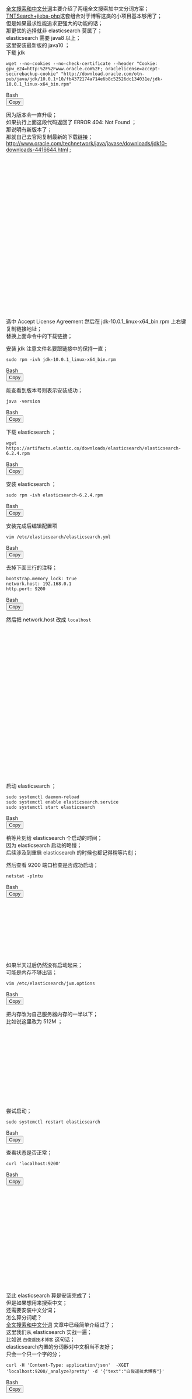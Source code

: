 <div class="js-content">
    <p><a href="https://baijunyao.com/article/153" target="_blank">全文搜索和中文分词</a>主要介绍了两组全文搜索加中文分词方案；<br><a
            href="https://baijunyao.com/article/154"
            target="_blank">TNTSearch+jieba-php</a>这套组合对于博客这类的小项目基本够用了；<br>但是如果最求性能追求更强大的功能的话；<br>那更优的选择就非 elasticsearch
        莫属了；<br>elasticsearch 需要 java8 以上；<br>这里安装最新版的 java10 ；<br>下载 jdk</p>
    <div class="code-toolbar">
        <pre
            class="line-numbers language-bash"><code class=" language-bash"><span class="token function">wget</span> --no-cookies --no-check-certificate --header <span class="token string">"Cookie: gpw_e24=http:%2F%2Fwww.oracle.com%2F; oraclelicense=accept-securebackup-cookie"</span> <span class="token string">"http://download.oracle.com/otn-pub/java/jdk/10.0.1+10/fb4372174a714e6b8c52526dc134031e/jdk-10.0.1_linux-x64_bin.rpm"</span><span aria-hidden="true" class="line-numbers-rows"><span></span></span></code></pre>
        <div class="toolbar">
            <div class="toolbar-item"><span>Bash</span></div>
            <div class="toolbar-item"><button>Copy</button></div>
        </div>
    </div>
    <p>因为版本会一直升级；<br>如果执行上面这段代码返回了 ERROR 404: Not Found ；<br>那说明有新版本了；<br>那就自己去官网复制最新的下载链接；<br><a
            href="http://www.oracle.com/technetwork/java/javase/downloads/jdk10-downloads-4416644.html"
            target="_blank">http://www.oracle.com/technetwork/java/javase/downloads/jdk10-downloads-4416644.html</a>
        ;<br><a class="js-fluidbox fluidbox__instance-1 fluidbox--initialized fluidbox--closed fluidbox--ready"
            href="https://baijunyao.com/uploads/article/20180603/5b13f876ad730.jpg">
            <div class="fluidbox__wrap" style="z-index: 990;"><img src="https://baijunyao.com/uploads/article/20180603/5b13f876ad730.jpg"
                    alt="" title="" class="fluidbox__thumb" style="opacity: 1;">
                <div class="fluidbox__ghost" style="width: 750px; height: 419.203px; top: 0px; left: 0px;"></div>
            </div>
        </a><br>选中 Accept License Agreement 然后在 jdk-10.0.1_linux-x64_bin.rpm 上右键复制链接地址；<br>替换上面命令中的下载链接；</p>
    <p>安装 jdk 注意文件名要跟链接中的保持一直；</p>
    <div class="code-toolbar">
        <pre
            class="line-numbers language-bash"><code class=" language-bash"><span class="token function">sudo</span> <span class="token function">rpm</span> -ivh jdk-10.0.1_linux-x64_bin.rpm<span aria-hidden="true" class="line-numbers-rows"><span></span></span></code></pre>
        <div class="toolbar">
            <div class="toolbar-item"><span>Bash</span></div>
            <div class="toolbar-item"><button>Copy</button></div>
        </div>
    </div>
    <p>能查看到版本号则表示安装成功；</p>
    <div class="code-toolbar">
        <pre
            class="line-numbers language-bash"><code class=" language-bash">java -version<span aria-hidden="true" class="line-numbers-rows"><span></span></span></code></pre>
        <div class="toolbar">
            <div class="toolbar-item"><span>Bash</span></div>
            <div class="toolbar-item"><button>Copy</button></div>
        </div>
    </div>
    <p>下载 elasticsearch ；</p>
    <div class="code-toolbar">
        <pre
            class="line-numbers language-bash"><code class=" language-bash"><span class="token function">wget</span> https://artifacts.elastic.co/downloads/elasticsearch/elasticsearch-6.2.4.rpm<span aria-hidden="true" class="line-numbers-rows"><span></span></span></code></pre>
        <div class="toolbar">
            <div class="toolbar-item"><span>Bash</span></div>
            <div class="toolbar-item"><button>Copy</button></div>
        </div>
    </div>
    <p>安装 elasticsearch ；</p>
    <div class="code-toolbar">
        <pre
            class="line-numbers language-bash"><code class=" language-bash"><span class="token function">sudo</span> <span class="token function">rpm</span> -ivh elasticsearch-6.2.4.rpm<span aria-hidden="true" class="line-numbers-rows"><span></span></span></code></pre>
        <div class="toolbar">
            <div class="toolbar-item"><span>Bash</span></div>
            <div class="toolbar-item"><button>Copy</button></div>
        </div>
    </div>
    <p>安装完成后编辑配置项</p>
    <div class="code-toolbar">
        <pre
            class="line-numbers language-bash"><code class=" language-bash"><span class="token function">vim</span> /etc/elasticsearch/elasticsearch.yml<span aria-hidden="true" class="line-numbers-rows"><span></span></span></code></pre>
        <div class="toolbar">
            <div class="toolbar-item"><span>Bash</span></div>
            <div class="toolbar-item"><button>Copy</button></div>
        </div>
    </div>
    <p>去掉下面三行的注释；</p>
    <div class="code-toolbar">
        <pre
            class="line-numbers language-bash"><code class=" language-bash">bootstrap.memory_lock: <span class="token boolean">true</span>
network.host: <span class="token number">192.168</span>.0.1
http.port: <span class="token number">9200</span><span aria-hidden="true" class="line-numbers-rows"><span></span><span></span><span></span></span></code></pre>
        <div class="toolbar">
            <div class="toolbar-item"><span>Bash</span></div>
            <div class="toolbar-item"><button>Copy</button></div>
        </div>
    </div>
    <p>然后把 network.host 改成 <code>localhost</code><br><a
            class="js-fluidbox fluidbox__instance-2 fluidbox--initialized fluidbox--closed fluidbox--ready"
            href="https://baijunyao.com/uploads/article/20180603/5b13f885156ea.jpg">
            <div class="fluidbox__wrap" style="z-index: 990;"><img src="https://baijunyao.com/uploads/article/20180603/5b13f885156ea.jpg"
                    alt="" title="" class="fluidbox__thumb" style="opacity: 1;">
                <div class="fluidbox__ghost" style="width: 653px; height: 406px; top: 0px; left: 0px;"></div>
            </div>
        </a></p>
    <p>启动 elasticsearch ；</p>
    <div class="code-toolbar">
        <pre
            class="line-numbers language-bash"><code class=" language-bash"><span class="token function">sudo</span> systemctl daemon-reload
<span class="token function">sudo</span> systemctl <span class="token builtin class-name">enable</span> elasticsearch.service
<span class="token function">sudo</span> systemctl start elasticsearch<span aria-hidden="true" class="line-numbers-rows"><span></span><span></span><span></span></span></code></pre>
        <div class="toolbar">
            <div class="toolbar-item"><span>Bash</span></div>
            <div class="toolbar-item"><button>Copy</button></div>
        </div>
    </div>
    <p>稍等片刻给 elasticsearch 个启动的时间；<br>因为 elasticsearch 启动的略慢；<br>后续涉及到重启 elasticsearch 的时候也都记得稍等片刻；</p>
    <p>然后查看 9200 端口检查是否成功启动；</p>
    <div class="code-toolbar">
        <pre
            class="line-numbers language-bash"><code class=" language-bash"><span class="token function">netstat</span> -plntu<span aria-hidden="true" class="line-numbers-rows"><span></span></span></code></pre>
        <div class="toolbar">
            <div class="toolbar-item"><span>Bash</span></div>
            <div class="toolbar-item"><button>Copy</button></div>
        </div>
    </div>
    <p><a class="js-fluidbox fluidbox__instance-3 fluidbox--initialized fluidbox--closed fluidbox--ready"
            href="https://baijunyao.com/uploads/article/20180603/5b13f88f7ea53.jpg">
            <div class="fluidbox__wrap" style="z-index: 990;"><img src="https://baijunyao.com/uploads/article/20180603/5b13f88f7ea53.jpg"
                    alt="" title="" class="fluidbox__thumb" style="opacity: 1;">
                <div class="fluidbox__ghost" style="width: 624px; height: 145px; top: 0px; left: 0px;"></div>
            </div>
        </a></p>
    <p>如果半天过后仍然没有启动起来；<br>可能是内存不够出错；</p>
    <div class="code-toolbar">
        <pre
            class="line-numbers language-bash"><code class=" language-bash"><span class="token function">vim</span> /etc/elasticsearch/jvm.options<span aria-hidden="true" class="line-numbers-rows"><span></span></span></code></pre>
        <div class="toolbar">
            <div class="toolbar-item"><span>Bash</span></div>
            <div class="toolbar-item"><button>Copy</button></div>
        </div>
    </div>
    <p>把内存改为自己服务器内存的一半以下；<br>比如说这里改为 512M ；<br><a
            class="js-fluidbox fluidbox__instance-4 fluidbox--initialized fluidbox--closed fluidbox--ready"
            href="https://baijunyao.com/uploads/article/20180606/5b17771055b51.jpg">
            <div class="fluidbox__wrap" style="z-index: 990;"><img src="https://baijunyao.com/uploads/article/20180606/5b17771055b51.jpg"
                    alt="" title="" class="fluidbox__thumb" style="opacity: 1;">
                <div class="fluidbox__ghost" style="width: 500px; height: 193px; top: 0px; left: 0px;"></div>
            </div>
        </a><br>尝试启动；</p>
    <div class="code-toolbar">
        <pre
            class="line-numbers language-bash"><code class=" language-bash"><span class="token function">sudo</span> systemctl restart elasticsearch<span aria-hidden="true" class="line-numbers-rows"><span></span></span></code></pre>
        <div class="toolbar">
            <div class="toolbar-item"><span>Bash</span></div>
            <div class="toolbar-item"><button>Copy</button></div>
        </div>
    </div>
    <p>查看状态是否正常；</p>
    <div class="code-toolbar">
        <pre
            class="line-numbers language-bash"><code class=" language-bash"><span class="token function">curl</span> <span class="token string">'localhost:9200'</span><span aria-hidden="true" class="line-numbers-rows"><span></span></span></code></pre>
        <div class="toolbar">
            <div class="toolbar-item"><span>Bash</span></div>
            <div class="toolbar-item"><button>Copy</button></div>
        </div>
    </div>
    <p><a class="js-fluidbox fluidbox__instance-5 fluidbox--initialized fluidbox--closed fluidbox--ready"
            href="https://baijunyao.com/uploads/article/20180603/5b13f89b8e846.jpg">
            <div class="fluidbox__wrap" style="z-index: 990;"><img src="https://baijunyao.com/uploads/article/20180603/5b13f89b8e846.jpg"
                    alt="" title="" class="fluidbox__thumb" style="opacity: 1;">
                <div class="fluidbox__ghost" style="width: 473px; height: 262px; top: 0px; left: 0px;"></div>
            </div>
        </a></p>
    <p>至此 elasticsearch 算是安装完成了；<br>但是如果想用来搜索中文；<br>还需要安装中文分词；<br>怎么算分词呢？<br><a href="https://baijunyao.com/article/153"
            target="_blank">全文搜索和中文分词</a> 文章中已经简单介绍过了；<br>这里我们从 elasticsearch 实战一遍；<br>比如说 <code>白俊遥技术博客</code>
        这句话；<br>elasticsearch内置的分词器对中文相当不友好；<br>只会一个只一个字的分；</p>
    <div class="code-toolbar">
        <pre
            class="line-numbers language-bash"><code class=" language-bash"><span class="token function">curl</span> -H <span class="token string">'Content-Type: application/json'</span>  -XGET <span class="token string">'localhost:9200/_analyze?pretty'</span> -d <span class="token string">'{"text":"白俊遥技术博客"}'</span><span aria-hidden="true" class="line-numbers-rows"><span></span></span></code></pre>
        <div class="toolbar">
            <div class="toolbar-item"><span>Bash</span></div>
            <div class="toolbar-item"><button>Copy</button></div>
        </div>
    </div>
    <p><a class="js-fluidbox fluidbox__instance-6 fluidbox--initialized fluidbox--closed fluidbox--ready"
            href="https://baijunyao.com/uploads/article/20180603/5b13f8b4333cf.jpg">
            <div class="fluidbox__wrap" style="z-index: 990;"><img src="https://baijunyao.com/uploads/article/20180603/5b13f8b4333cf.jpg"
                    alt="" title="" class="fluidbox__thumb" style="opacity: 1;">
                <div class="fluidbox__ghost" style="width: 750px; height: 642.109px; top: 0px; left: 0px;"></div>
            </div>
        </a></p>
    <p>所以我们需要一个中文分词器；<br>这里选择和 elasticsearch 配套的 ik-analyzer ；</p>
    <p>安装 ik-analyzer ；</p>
    <div class="code-toolbar">
        <pre
            class="line-numbers language-bash"><code class=" language-bash">/usr/share/elasticsearch/bin/elasticsearch-plugin <span class="token function">install</span> https://github.com/medcl/elasticsearch-analysis-ik/releases/download/v6.2.4/elasticsearch-analysis-ik-6.2.4.zip<span aria-hidden="true" class="line-numbers-rows"><span></span></span></code></pre>
        <div class="toolbar">
            <div class="toolbar-item"><span>Bash</span></div>
            <div class="toolbar-item"><button>Copy</button></div>
        </div>
    </div>
    <p>如果报下面这种错误的话可能是网络不好；</p>
    <div class="code-toolbar">
        <pre
            class="line-numbers language-bash"><code class=" language-bash">Exception <span class="token keyword">in</span> thread <span class="token string">"main"</span> java.net.ConnectException: Connection timed out <span class="token punctuation">(</span>Connection timed out<span class="token punctuation">)</span>
at java.base/jdk.internal.reflect.NativeConstructorAccessorImpl.newInstance0<span class="token punctuation">(</span>Native Method<span class="token punctuation">)</span><span aria-hidden="true" class="line-numbers-rows"><span></span><span></span></span></code></pre>
        <div class="toolbar">
            <div class="toolbar-item"><span>Bash</span></div>
            <div class="toolbar-item"><button>Copy</button></div>
        </div>
    </div>
    <p>沐浴更衣大念帅白最帅；<br>再试几次即可；</p>
    <p>然后重新启动下服务；</p>
    <div class="code-toolbar">
        <pre
            class="line-numbers language-bash"><code class=" language-bash"><span class="token function">sudo</span> systemctl restart elasticsearch<span aria-hidden="true" class="line-numbers-rows"><span></span></span></code></pre>
        <div class="toolbar">
            <div class="toolbar-item"><span>Bash</span></div>
            <div class="toolbar-item"><button>Copy</button></div>
        </div>
    </div>
    <p>看下 ik-analyzer 的效果；</p>
    <div class="code-toolbar">
        <pre
            class="line-numbers language-bash"><code class=" language-bash"><span class="token function">curl</span> -H <span class="token string">'Content-Type: application/json'</span>  -XGET <span class="token string">'localhost:9200/_analyze?pretty'</span> -d <span class="token string">'{"analyzer":"ik_max_word","text":"白俊遥技术博客"}'</span><span aria-hidden="true" class="line-numbers-rows"><span></span></span></code></pre>
        <div class="toolbar">
            <div class="toolbar-item"><span>Bash</span></div>
            <div class="toolbar-item"><button>Copy</button></div>
        </div>
    </div>
    <p><a class="js-fluidbox fluidbox__instance-7 fluidbox--initialized fluidbox--closed fluidbox--ready"
            href="https://baijunyao.com/uploads/article/20180603/5b13f8d104254.jpg">
            <div class="fluidbox__wrap" style="z-index: 990;"><img src="https://baijunyao.com/uploads/article/20180603/5b13f8d104254.jpg"
                    alt="" title="" class="fluidbox__thumb" style="opacity: 1;">
                <div class="fluidbox__ghost" style="width: 750px; height: 546.344px; top: 0px; left: 0px;"></div>
            </div>
        </a><br>我们可以看到 技术 和 博客 两个词语已经成功组合到了一起；<br>然而本博主 白俊遥 的名字被硬生生的拆成了3个字这怎么忍；</p>
    <p>还好强大的 analysis-ik 支持自定义词库；<br>增加自定义词库；</p>
    <div class="code-toolbar">
        <pre
            class="line-numbers language-bash"><code class=" language-bash"><span class="token function">vim</span> /etc/elasticsearch/analysis-ik/IKAnalyzer.cfg.xml<span aria-hidden="true" class="line-numbers-rows"><span></span></span></code></pre>
        <div class="toolbar">
            <div class="toolbar-item"><span>Bash</span></div>
            <div class="toolbar-item"><button>Copy</button></div>
        </div>
    </div>
    <p><a class="js-fluidbox fluidbox__instance-8 fluidbox--initialized fluidbox--closed fluidbox--ready"
            href="https://baijunyao.com/uploads/article/20180603/5b13f8e5b6947.jpg">
            <div class="fluidbox__wrap" style="z-index: 990;"><img src="https://baijunyao.com/uploads/article/20180603/5b13f8e5b6947.jpg"
                    alt="" title="" class="fluidbox__thumb" style="opacity: 1;">
                <div class="fluidbox__ghost" style="width: 647px; height: 214px; top: 0px; left: 0px;"></div>
            </div>
        </a><br>增加一个 白俊遥 到词库；</p>
    <div class="code-toolbar">
        <pre
            class="line-numbers language-bash"><code class=" language-bash"><span class="token builtin class-name">echo</span> <span class="token string">'白俊遥'</span> <span class="token operator">&gt;</span> /etc/elasticsearch/analysis-ik/baijunyao.dic<span aria-hidden="true" class="line-numbers-rows"><span></span></span></code></pre>
        <div class="toolbar">
            <div class="toolbar-item"><span>Bash</span></div>
            <div class="toolbar-item"><button>Copy</button></div>
        </div>
    </div>
    <p>重新启动下服务；</p>
    <div class="code-toolbar">
        <pre
            class="line-numbers language-bash"><code class=" language-bash"><span class="token function">sudo</span> systemctl restart elasticsearch<span aria-hidden="true" class="line-numbers-rows"><span></span></span></code></pre>
        <div class="toolbar">
            <div class="toolbar-item"><span>Bash</span></div>
            <div class="toolbar-item"><button>Copy</button></div>
        </div>
    </div>
    <p>再看下分词效果 ；</p>
    <div class="code-toolbar">
        <pre
            class="line-numbers language-bash"><code class=" language-bash"><span class="token function">curl</span> -H <span class="token string">'Content-Type: application/json'</span>  -XGET <span class="token string">'localhost:9200/_analyze?pretty'</span> -d <span class="token string">'{"analyzer":"ik_max_word","text":"白俊遥技术博客"}'</span><span aria-hidden="true" class="line-numbers-rows"><span></span></span></code></pre>
        <div class="toolbar">
            <div class="toolbar-item"><span>Bash</span></div>
            <div class="toolbar-item"><button>Copy</button></div>
        </div>
    </div>
    <p><a class="js-fluidbox fluidbox__instance-9 fluidbox--initialized fluidbox--closed fluidbox--ready"
            href="https://baijunyao.com/uploads/article/20180603/5b13f8fe670c5.jpg">
            <div class="fluidbox__wrap" style="z-index: 990;"><img src="https://baijunyao.com/uploads/article/20180603/5b13f8fe670c5.jpg"
                    alt="" title="" class="fluidbox__thumb" style="opacity: 1;">
                <div class="fluidbox__ghost" style="width: 750px; height: 402.906px; top: 0px; left: 0px;"></div>
            </div>
        </a><br>双击 666 ；<br>本来准备一口气把 elasticsearch 在 laravel 中的应用也写完的；<br>不过看着情形今个是完不成了；<br>下篇文章继续哈；</p>
    <p>另外给个用于在线测试的教程：<a href="https://cloud.tencent.com/developer/labs/lab/10433" target="_blank">腾讯云开发者实验室</a></p>
</div>

curl -X PUT http://localhost:9200/weibo #新建一个index
 
curl -XPUT http://localhost:9200/weibo/_mapping/news -H 'Content-Type: application/json' -d'
{
  "properties": {
    "summary": {
      "type": "text",
      "analyzer": "ik_smart"
    },
    "title": {
      "type": "text",
      "analyzer": "ik_smart"
    }
  }
}'

